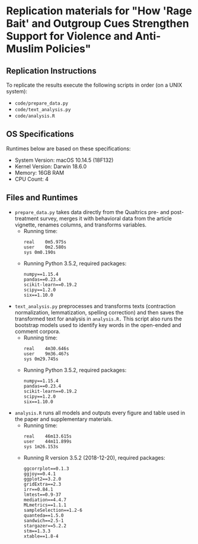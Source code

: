 # Replication materials for "How 'Rage Bait' and Outgroup Cues Strengthen Support for Violence and Anti-Muslim Policies"

## Replication Instructions

To replicate the results execute the following scripts in order (on a UNIX system):

- `code/prepare_data.py`
- `code/text_analysis.py`
- `code/analysis.R`

## OS Specifications

Runtimes below are based on these specifications:

- System Version: macOS 10.14.5 (18F132)
- Kernel Version: Darwin 18.6.0
- Memory: 16GB RAM
- CPU Count: 4

## Files and Runtimes

- `prepare_data.py` takes data directly from the Qualtrics pre- and post-treatment survey, merges it with behavioral data from the article vignette, renames columns, and transforms variables.
	* Running time:
		```
		real	0m5.975s
		user	0m2.580s
		sys	0m0.190s
		```
	* Running Python 3.5.2, required packages: 
		```
		numpy==1.15.4
		pandas==0.23.4
		scikit-learn==0.19.2
		scipy==1.2.0
		six==1.10.0
		```
- `text_analysis.py` preprocesses and transforms texts (contraction normalization, lemmatization, spelling correction) and then saves the transformed text for analysis in `analysis.R.` This script also runs the bootstrap models used to identify key words in the open-ended and comment corpora.
	* Running time:
		```
		real	4m30.646s
		user	9m36.467s
		sys	0m29.745s
		```
	* Running Python 3.5.2, required packages: 
		```
		numpy==1.15.4
		pandas==0.23.4
		scikit-learn==0.19.2
		scipy==1.2.0
		six==1.10.0
		```
- `analysis.R` runs all models and outputs every figure and table used in the paper and supplementary materials.
	* Running time:
		```
		real	46m13.615s
		user	44m11.899s
		sys	1m26.153s
		```
	* Running R version 3.5.2 (2018-12-20), required packages:
		```
		ggcorrplot==0.1.3
		ggjoy==0.4.1
		ggplot2==3.2.0
		gridExtra==2.3
		irr==0.84.1
		lmtest==0.9-37
		mediation==4.4.7
		MLmetrics==1.1.1
		sampleSelection==1.2-6
		quanteda==1.5.0
		sandwich==2.5-1
		stargazer==5.2.2
		stm==1.3.3
		xtable==1.8-4
		```

